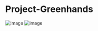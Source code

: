 # Project-Greenhands
![image](https://user-images.githubusercontent.com/105124943/209944796-4b1db879-08f4-4a44-8c60-05ccb5b9cb6e.png) ![image](https://user-images.githubusercontent.com/105124943/209944909-448e6ee3-a0bf-408a-9cab-9d739761c946.png)

